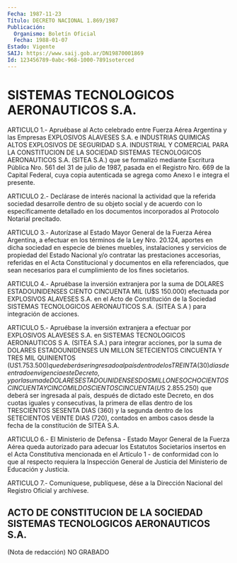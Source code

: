 ```yaml
---
Fecha: 1987-11-23
Título: DECRETO NACIONAL 1.869/1987
Publicación:
  Organismo: Boletín Oficial
  Fecha: 1988-01-07
Estado: Vigente
SAIJ: https://www.saij.gob.ar/DN19870001869
Id: 123456789-0abc-968-1000-7891soterced
---
```

# SISTEMAS TECNOLOGICOS AERONAUTICOS S.A.

<a id="1"></a>
ARTICULO  1.-  Apruébase  al  Acto  celebrado  entre  Fuerza  Aérea Argentina  y  las  Empresas  EXPLOSIVOS  ALAVESES S.A. e INDUSTRIAS QUIMICAS ALTOS EXPLOSIVOS DE SEGURIDAD S.A.  INDUSTRIAL Y COMERCIAL PARA    LA   CONSTITUCION  DE  LA  SOCIEDAD  SISTEMAS  TECNOLOGICOS AERONAUTICOS  S.A. (SITEA S.A.) que se formalizó mediante Escritura Pública Nro. 561  del  31  de  julio de 1987, pasada en el Registro Nro. 669 de la Capital Federal,  cuya  copia  autenticada se agrega como Anexo I e integra el presente.

<a id="2"></a>
ARTICULO  2.-  Declárase  de  interés  nacional la actividad que la referida  sociedad  desarrolle  dentro de su  objeto  social  y  de acuerdo  con  lo  específicamente  detallado    en  los  documentos incorporados al Protocolo Notarial precitado.

<a id="3"></a>
ARTICULO  3.- Autorízase al Estado Mayor General de la Fuerza Aérea Argentina,  a  efectuar  en  los  términos  de  la Ley Nro. 20.124, aportes en dicha sociedad en especie de bienes muebles, instalaciones  y  servicios  de propiedad del Estado  Nacional  y/o contratar  las  prestaciones  accesorias,   referidas  en  el  Acta Constitucional  y  documentos  en  ella  referenciados,   que  sean necesarios    para   el  cumplimiento  de  los  fines  societarios.

<a id="4"></a>
ARTICULO  4.-  Apruébase  la  inversión  extranjera  por la suma de DOLARES    ESTADOUNIDENSES   CIENTO  CINCUENTA  MIL  (U$S  150.000) efectuada por EXPLOSIVOS ALAVESES  S.A.  en el Acto de Constitución de la Sociedad SISTEMAS TECNOLOGICOS AERONAUTICOS  S.A.  (SITEA S.A ) para integración de acciones.

<a id="5"></a>
ARTICULO  5.-  Apruébase  la  inversión  extranjera  a efectuar por EXPLOSIVOS  ALAVESES  S.A. en SISTEMAS TECNOLOGICOS AERONAUTICOS  S A. (SITEA S.A.) para integrar  acciones,  por  la  suma  de DOLARES ESTADOUNIDENSES    UN  MILLON  SETECIENTOS  CINCUENTA  Y  TRES  MIL QUINIENTOS (U$S 1.753.500)  que deberá ser ingresado al país dentro de los TREINTA (30) días de entrado  en  vigencia  este  Decreto, y por  la  suma  de  DOLARES ESTADOUNIDENSES DOS MILLONES OCHOCIENTOS CINCUENTA Y CINCO MIL  DOSCIENTOS  CINCUENTA  (U$S  2.855.250)  que deberá  ser  ingresada al país, después de dictado este Decreto, en dos cuotas iguales  y  consecutivas,  la primera de ellas dentro de los  TRESCIENTOS  SESENTA DIAS (360) y la  segunda  dentro  de  los SETECIENTOS VEINTE  DIAS  (720),  contados  en ambos casos desde la fecha de la constitución de SITEA S.A.

<a id="6"></a>
ARTICULO  6.- El Ministerio de Defensa - Estado Mayor General de la Fuerza  Aérea    queda    autorizado  para  adecuar  los  Estatutos Societarios  insertos en el  Acta  Constitutiva  mencionada  en  el Artículo 1  -  de  conformidad  con  lo que al respecto requiera la Inspección  General  de  Justicia  del Ministerio  de  Educación  y Justicia.

<a id="7"></a>
ARTICULO  7.- Comuníquese, publíquese, dése a la Dirección Nacional del Registro Oficial y archívese.

## ACTO DE CONSTITUCION DE LA SOCIEDAD SISTEMAS TECNOLOGICOS AERONAUTICOS S.A.

<a id="1"></a>
(Nota de redacción) NO GRABADO